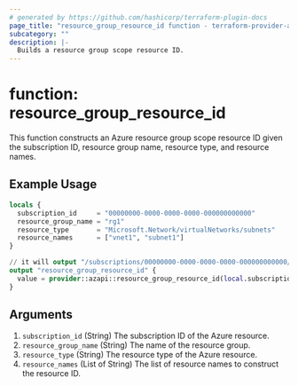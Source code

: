 ```yaml
---
# generated by https://github.com/hashicorp/terraform-plugin-docs
page_title: "resource_group_resource_id function - terraform-provider-azapi"
subcategory: ""
description: |-
  Builds a resource group scope resource ID.
---
```


# function: resource_group_resource_id

This function constructs an Azure resource group scope resource ID given the subscription ID, resource group name, resource type, and resource names.

## Example Usage

```terraform
locals {
  subscription_id     = "00000000-0000-0000-0000-000000000000"
  resource_group_name = "rg1"
  resource_type       = "Microsoft.Network/virtualNetworks/subnets"
  resource_names      = ["vnet1", "subnet1"]
}

// it will output "/subscriptions/00000000-0000-0000-0000-000000000000/resourceGroups/rg1/providers/Microsoft.Network/virtualNetworks/vnet1/subnets/subnet1"
output "resource_group_resource_id" {
  value = provider::azapi::resource_group_resource_id(local.subscription_id, local.resource_group_name, local.resource_type, local.resource_names)
}
```

## Arguments

<!-- arguments generated by tfplugindocs -->
1. `subscription_id` (String) The subscription ID of the Azure resource.
1. `resource_group_name` (String) The name of the resource group.
1. `resource_type` (String) The resource type of the Azure resource.
1. `resource_names` (List of String) The list of resource names to construct the resource ID.


